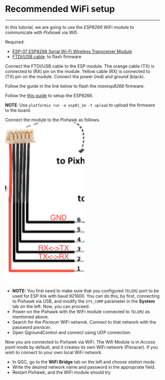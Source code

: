 # Recommended WiFi setup
---

In this tutorial, we are going to use the *ESP8266* WiFi module to communicate with *Pixhawk* via Wifi.

Required:
* [ESP-07 ESP8266 Serial Wi-Fi Wireless Transceiver Module](http://www.dx.com/p/esp-07-esp8266-serial-wi-f-wireless-module-w-built-in-antenna-compatible-with-3-3v-5v-for-arduino-400559#.V0rfbGMwzww)
* [FTDI/USB cable](http://www.robotshop.com/en/ftdi-usb-to-ttl-serial-cable-5v.html): to flash firmware

Connect the FTDI/USB cable to the ESP module. The orange cable (TX) is connected to (RX) pin on the module. Yellow cable (RX) is connected to (TX) pin on the module. Connect the power (red) and ground (black).

Follow the guide in the link below to flash the *mavesp8266* firmware.

<div class="info">
Follow the
<a href="https://pixhawk.org/peripherals/8266">this guide</a>
to setup the ESP8266.
</div>

**NOTE**: Use `platformio run -e esp01_1m -t upload` to upload the firmware to the board.

Connect the module to the Pixhawk as follows.
![](pixhawk_telem_cable.png)
* **NOTE:** You first need to make sure that you configured `TELEM2` port to be used for ESP link with baud 921600. You can do this, by first, connecting to Pixhawk via USB, and modify the `SYS_COMP` parameter in the **System** tab on the left. Now, you can proceed.
* Power-on the Pixhawk with the WiFi module connected to `TELEM2` as mentioned above.
* Search for the *Pixracer* WiFi netwrok. Connect to that network with the password *pixracer*.
* Open QgroundControl and connect using UDP connection.

Now you are connected to Pixhawk via WiFi. The Wifi Module is in *Access point* mode by default, and it creates its own WiFi network (Pixracer). If you wish to connect to your own local WiFi network.
* In QGC, go to the **WiFi Bridge** tab on the left and choose *station mode*.
* Write the desired network name and password in the appropriate field.
* Restart Pixhawk, and the WiFi module should try

